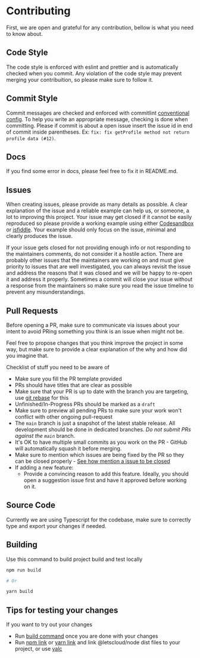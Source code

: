 # Contributing

First, we are open and grateful for any contribution, bellow is what you need to know about.

## Code Style

The code style is enforced with eslint and prettier and is automatically checked when you commit. Any violation of the code style may prevent merging your contribuition, so please make sure to follow it.

## Commit Style

Commit messages are checked and enforced with commitlint [conventional config](https://github.com/conventional-changelog/commitlint). To help you write an appropriate message, checking is done when committing. Please if commit is about a open issue insert the issue id in end of commit inside parentheses. Ex: `fix: fix getProfile method not return profile data (#12)`.

## Docs

If you find some error in docs, please feel free to fix it in README.md.

## Issues

When creating issues, please provide as many details as possible. A clear explanation of the issue and a reliable example can help us, or someone, a lot to improving this project. Your issue may get closed if it cannot be easily reproduced so please provide a working example using either [Codesandbox](https://codesandbox.io/) or [jsfiddle](https://jsfiddle.net/). Your example should only focus on the issue, minimal and clearly produces the issue.

If your issue gets closed for not providing enough info or not responding to the maintainers comments, do not consider it a hostile action. There are probably other issues that the maintainers are working on and must give priority to issues that are well investigated, you can always revisit the issue and address the reasons that it was closed and we will be happy to re-open it and address it properly. Sometimes a commit will close your issue without a response from the maintainers so make sure you read the issue timeline to prevent any misunderstandings.

## Pull Requests

Before opening a PR, make sure to communicate via issues about your intent to avoid PRing something you think is an issue when might not be.

Feel free to propose changes that you think improve the project in some way, but make sure to provide a clear explanation of the why and how did you imagine that.

Checklist of stuff you need to be aware of
- Make sure you fill the PR template provided
- PRs should have titles that are clear as possible
- Make sure that your PR is up to date with the branch you are targeting, use [git rebase](https://git-scm.com/docs/git-rebase) for this
- Unfinished/In-Progress PRs should be marked as a `draft`
- Make sure to preview all pending PRs to make sure your work won't conflict with other ongoing pull-request
- The `main` branch is just a snapshot of the latest stable release. All development should be done in dedicated branches. *Do not submit PRs against the `main`* branch.
- It's OK to have multiple small commits as you work on the PR - GitHub will automatically squash it before merging.
- Make sure to mention which issues are being fixed by the PR so they can be closed properly - [See how mention a issue to be closed](https://docs.github.com/pt/github/managing-your-work-on-github/linking-a-pull-request-to-an-issue#linking-a-pull-request-to-an-issue-using-a-keyword)
- If adding a new feature:
  <!-- - Add accompanying test case. -->
  - Provide a convincing reason to add this feature. Ideally, you should open a suggestion issue first and have it approved before working on it.
<!-- - If fixing bug:
  - Add appropriate test coverage if applicable. -->

## Source Code

Currently we are using Typescript for the codebase, make sure to correctly type and export your changes if needed.

## Building

Use this command to build project build and test locally
```sh
npm run build

# Or

yarn build
```

## Tips for testing your changes

If you want to try out your changes

- Run [build command](#building) once you are done with your changes
- Run [npm link](https://docs.npmjs.com/cli/v6/commands/npm-link) or [yarn link](https://classic.yarnpkg.com/en/docs/cli/link/) and link @letscloud/node dist files to your project, or use [yalc](https://github.com/wclr/yalc)
